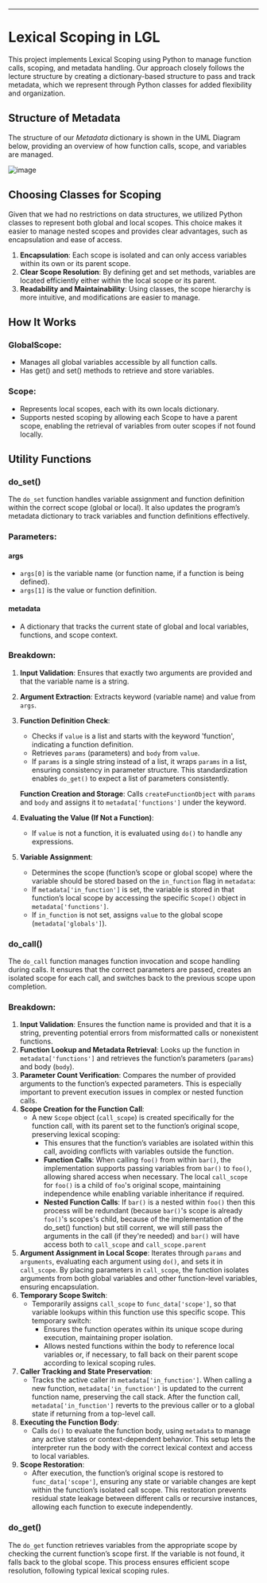 ---
# Lexical Scoping in LGL

This project implements Lexical Scoping using Python to manage function calls, scoping, and metadata handling. Our approach closely follows the lecture structure by creating a dictionary-based structure to pass and track metadata, which we represent through Python classes for added flexibility and organization.

## Structure of Metadata
The structure of our _Metadata_ dictionary is shown in the UML Diagram below, providing an overview of how function calls, scope, and variables are managed.

![image](https://github.com/user-attachments/assets/d618d13a-93d5-4499-9866-3bd169ab771f)

## Choosing Classes for Scoping
Given that we had no restrictions on data structures, we utilized Python classes to represent both global and local scopes. This choice makes it easier to manage nested scopes and provides clear advantages, such as encapsulation and ease of access.
1. **Encapsulation**: Each scope is isolated and can only access variables within its own or its parent scope.
2. **Clear Scope Resolution**: By defining get and set methods, variables are located efficiently either within the local scope or its parent.
3. **Readability and Maintainability**: Using classes, the scope hierarchy is more intuitive, and modifications are easier to manage.
   
## How It Works
### GlobalScope:
- Manages all global variables accessible by all function calls.
- Has get() and set() methods to retrieve and store variables.

### Scope:
- Represents local scopes, each with its own locals dictionary.
- Supports nested scoping by allowing each Scope to have a parent scope, enabling the retrieval of variables from outer scopes if not found locally.

## Utility Functions
### **do_set()**
The `do_set` function handles variable assignment and function definition within the correct scope (global or local). It also updates the program’s metadata dictionary to track variables and function definitions effectively.

### Parameters:
#### args
- `args[0]` is the variable name (or function name, if a function is being defined).
- `args[1]` is the value or function definition.

#### metadata
- A dictionary that tracks the current state of global and local variables, functions, and scope context.

### Breakdown:
1. **Input Validation**: Ensures that exactly two arguments are provided and that the variable name is a string.
2. **Argument Extraction**: Extracts keyword (variable name) and value from `args`.
3. **Function Definition Check**:
   - Checks if `value` is a list and starts with the keyword 'function', indicating a function definition.
   - Retrieves `params` (parameters) and `body` from `value`.
   - If `params` is a single string instead of a list, it wraps `params` in a list, ensuring consistency in parameter structure. This standardization enables `do_get()` to expect a list of parameters consistently.

   **Function Creation and Storage**: Calls `createFunctionObject` with `params` and `body` and assigns it to `metadata['functions']` under the keyword. 
4. **Evaluating the Value (If Not a Function)**:
   - If `value` is not a function, it is evaluated using `do()` to handle any expressions.
   
5. **Variable Assignment**:
   - Determines the scope (function’s scope or global scope) where the variable should be stored based on the `in_function` flag in `metadata`:
   - If `metadata['in_function']` is set, the variable is stored in that function’s local scope by accessing the specific `Scope()` object in `metadata['functions']`.
   - If `in_function` is not set, assigns `value` to the global scope (`metadata['globals']`).

### **do_call()**
The `do_call` function manages function invocation and scope handling during calls. It ensures that the correct parameters are passed, creates an isolated scope for each call, and switches back to the previous scope upon completion.

### Breakdown:
1. **Input Validation**: Ensures the function name is provided and that it is a string, preventing potential errors from misformatted calls or nonexistent functions.
2. **Function Lookup and Metadata Retrieval**: Looks up the function in `metadata['functions']` and retrieves the function’s parameters (`params`) and body (`body`). 
3. **Parameter Count Verification**: Compares the number of provided arguments to the function’s expected parameters. This is especially important to prevent execution issues in complex or nested function calls.
4. **Scope Creation for the Function Call**:
   - A new `Scope` object (`call_scope`) is created specifically for the function call, with its parent set to the function’s original scope, preserving lexical scoping:
      - This ensures that the function’s variables are isolated within this call, avoiding conflicts with variables outside the function.
      - **Function Calls**: When calling `foo()` from within `bar()`, the implementation supports passing variables from `bar()` to `foo()`, allowing shared access when necessary. The local `call_scope` for `foo()` is a child of `foo`'s original scope, maintaining independence while enabling variable inheritance if required.
      - **Nested Function Calls**: If `bar()` is a nested within `foo()` then this process will be redundant (because `bar()`'s scope is already `foo()`'s scopes's child, because of the implementation of the do_set() function) but still corrent, we will still pass the arguments in the call (if they're needed) and `bar()` will have access both to `call_scope` and `call_scope.parent`
5. **Argument Assignment in Local Scope**: Iterates through `params` and `arguments`, evaluating each argument using `do()`, and sets it in `call_scope`. By placing parameters in `call_scope`, the function isolates arguments from both global variables and other function-level variables, ensuring encapsulation.
6. **Temporary Scope Switch**:
   - Temporarily assigns `call_scope` to `func_data['scope']`, so that variable lookups within this function use this specific scope. This temporary switch:
      - Ensures the function operates within its unique scope during execution, maintaining proper isolation.
      - Allows nested functions within the body to reference local variables or, if necessary, to fall back on their parent scope according to lexical scoping rules.
7. **Caller Tracking and State Preservation**:
   - Tracks the active caller in `metadata['in_function']`. When calling a new function, `metadata['in_function']` is updated to the current function name, preserving the call stack. After the function call, `metadata['in_function']` reverts to the previous caller or to a global state if returning from a top-level call.
8. **Executing the Function Body**:
   - Calls `do()` to evaluate the function body, using `metadata` to manage any active states or context-dependent behavior. This setup lets the interpreter run the body with the correct lexical context and access to local variables.
9. **Scope Restoration**:
   - After execution, the function’s original scope is restored to `func_data['scope']`, ensuring any state or variable changes are kept within the function’s isolated call scope. This restoration prevents residual state leakage between different calls or recursive instances, allowing each function to execute independently.


### **do_get()**
The `do_get` function retrieves variables from the appropriate scope by checking the current function’s scope first. If the variable is not found, it falls back to the global scope. This process ensures efficient scope resolution, following typical lexical scoping rules.

